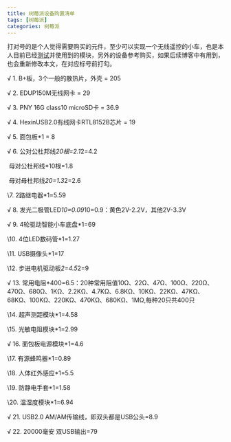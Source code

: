 ```yaml
---
title: 树莓派设备购置清单 
tags: [树莓派]
categories: 树莓派
---
```

打对号的是个人觉得需要购买的元件，至少可以实现一个无线遥控的小车，也是本人目前已经[测试](http://lib.csdn.net/base/softwaretest)并使用到的模块，另外的设备参考购买，如果后续博客中有用到，也会重新修改本文，在对应标号前打勾。

√ 1. B+板，3个一般的散热片，外壳 = 205 

√ 2. EDUP150M无线网卡 = 29

√ 3. PNY 16G class10 microSD卡 = 36.9

√ 4. HexinUSB2.0有线网卡RTL8152B芯片 = 19

√ 5. 面包板*1 = 8

√ 6. 公对公杜邦线*20根=2.1*2=4.2

​    母对公杜邦线*10根=1.8

​    母对母杜邦线*20=1.3*2=2.6

\7. 2路继电器*1=5.59

√ 8. 发光二极管LED*10=0.09*10=0.9：黄色2V-2.2V，其他2V-3.3V

√ 9. 4轮驱动智能小车底盘*1=69

\10. 4位LED数码管*1=1.27

\11. USB摄像头*1=17

\12. 步进电机驱动板*2=4.5*2=9

√ 13. 常用电阻*400=6.5：20种常用阻值10Ω、22Ω、47Ω、100Ω、220Ω、470Ω、680Ω、1KΩ、2.2KΩ、4.7KΩ、6.8KΩ、10KΩ、22KΩ、47KΩ、68KΩ、100KΩ、220KΩ、470KΩ、680KΩ、1MΩ,每种20只共400只

\14. 超声测距模块*1=4.58

\15. 光敏电阻模块*1=2.99

√ 16. 面包板电源模块*1=4.6

\17. 有源蜂鸣器*1=0.89

\18. 人体红外感应*1=5.5

\19. 防静电手套*1=1.58

\20. 温湿度模块*1=6.94

√ 21. USB2.0 AM/AM传输线，即双头都是USB公头=8.9

√ 22. 20000毫安 双USB输出=79

